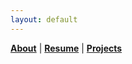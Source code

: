 ```yaml
---
layout: default
---
```


<b>[About](./about.html)</b> | <b>[Resume](./resume.html)</b> | <b>[Projects](./projects.html) </b>




